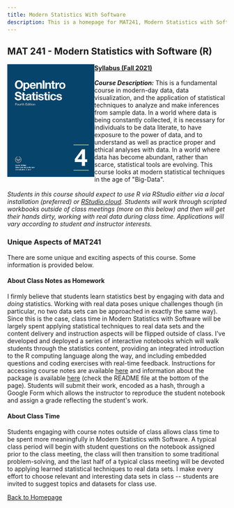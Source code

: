 ```yaml
---
title: Modern Statistics With Software
description: This is a homepage for MAT241, Modern Statistics with Software, at Southern New Hampshire University.
---
```


## MAT 241 - Modern Statistics with Software (R)

<img src="/SiteFiles/OIstats.jpg" align="left" width=200>[**Syllabus (Fall 2021)**](https://drive.google.com/file/d/1CqDPrAmPqWUxgGt8_Wiyes-ZovPjOfB-/view?usp=sharing)<br/>
<br/>
***Course Description:*** This is a fundamental course in modern-day data, data visualization, and the application of statistical techniques to analyze and make inferences from sample data. In a world where data is being constantly collected, it is necessary for individuals to be data literate, to have exposure to the power of data, and to understand as well as practice proper and ethical analyses with data. In a world where data has become abundant, rather than scarce, statistical tools are evolving. This course looks at modern statistical techniques in the age of "Big-Data".<br/>
<br/>
*Students in this course should expect to use R via RStudio either via a local installation (preferred) or [RStudio.cloud](https://rstudio.cloud/). Students will work through scripted workbooks outside of class meetings (more on this below) and then will get their hands dirty, working with real data during class time. Applications will vary according to student and instructor interests.*<br/>

### Unique Aspects of MAT241

There are some unique and exciting aspects of this course. Some information is provided below.

#### About Class Notes as Homework

I firmly believe that students learn statistics best by engaging with data and *doing* statistics. Working with real data poses unique challenges though (in particular, no two data sets can be approached in exactly the same way). Since this is the case, class time in Modern Statistics with Software will be largely spent applying statistical techniques to real data sets and the content delivery and instruction aspects will be flipped outside of class. I've developed and deployed a series of interactive notebooks which will walk students through the statistics content, providing an integrated introduction to the R computing language along the way, and including embedded questions and coding exercises with real-time feedback. Instructions for accessing course notes are available <a href="https://agmath.github.io/SiteFiles/AccessingInteractiveNotes.html" title="Install Instructions">here</a> and information about the package is available [here](https://github.com/agmath/AppliedStatsInteractive) (check the README file at the bottom of the page). Students will submit their work, encoded as a hash, through a Google Form which allows the instructor to reproduce the student notebook and assign a grade reflecting the student's work.

#### About Class Time

Students engaging with course notes outside of class allows class time to be spent more meaningfully in Modern Statistics with Software. A typical class period will begin with student questions on the notebook assigned prior to the class meeting, the class will then transition to some traditional problem-solving, and the last half of a typical class meeting will be devoted to applying learned statistical techniques to real data sets. I make every effort to choose relevant and interesting data sets in class -- students are invited to suggest topics and datasets for class use.

[Back to Homepage](https://agmath.github.io/)
